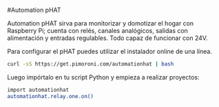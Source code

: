 <!--
---
name: Automation pHAT
class: board
type: adc,io,motor
formfactor: pHAT
manufacturer: Pimoroni
description: An all-in-one home automation and control board
url: http://shop.pimoroni.com/products/automation-phat
github: https://github.com/pimoroni/automation-hat
buy: http://shop.pimoroni.com/products/automation-phat
image: 'automation-phat.png'
pincount: 40
eeprom: no
power:
  '2':
  '17':
ground:
  '6':
  '9':
  '14':
  '20':
  '25':
  '30':
  '34':
  '39':
pin:
  '3':
    mode: i2c
  '5':
    mode: i2c
  '29':
    name: Output 1
    mode: output
    active: high
  '31':
    name: Output 3
    mode: output
    active: high
  '32':
    name: Output 2
    mode: output
    active: high
  '36':
    name: Relay 1
    mode: output
    active: high
  '37':
    name: Input 1
    mode: input
    active: high
  '38':
    name: Input 2
    mode: input
    active: high
  '40':
    name: Input 3
    mode: input
    active: high
i2c:
  '0x48':
    name: Analog Input
    device: ads1015
install:
  'devices':
    - 'i2c'
  'apt':
    - 'python-smbus'
    - 'python3-smbus'
  'python':
    - 'automationhat'
  'python3':
    - 'automationhat'
-->
#Automation pHAT

Automation pHAT sirva para monitorizar y domotizar el hogar con Raspberry Pi; cuenta con relés, canales analógicos, salidas con alimentación y entradas regulables. Todo capaz de funcionar con 24V.

Para configurar el pHAT puedes utilizar el instalador online de una línea.

```bash
curl -sS https://get.pimoroni.com/automationhat | bash
```
Luego impórtalo en tu script Python y empieza a realizar proyectos:

```bash
import automationhat
automationhat.relay.one.on()
```
